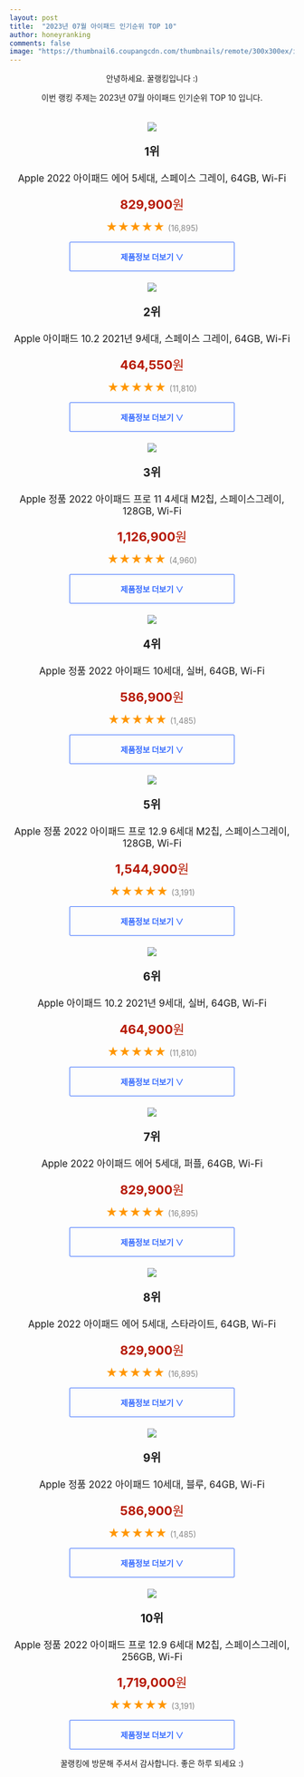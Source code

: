 ```yaml
---
layout: post
title:  "2023년 07월 아이패드 인기순위 TOP 10"
author: honeyranking
comments: false
image: "https://thumbnail6.coupangcdn.com/thumbnails/remote/300x300ex/image/retail/images/465847261455904-da166504-2455-4a12-9c43-6621df2b229c.jpg"
---
```

<p style="text-align: center;">안녕하세요. 꿀랭킹입니다 :)</p>
<p style="text-align: center;">이번 랭킹 주제는 2023년 07월 아이패드 인기순위 TOP 10 입니다.</p><center><img src="https://thumbnail6.coupangcdn.com/thumbnails/remote/300x300ex/image/retail/images/465847261455904-da166504-2455-4a12-9c43-6621df2b229c.jpg" style="margin-top:20px" /></center><p style="text-align: center; font-size: 20px"><b>1위</b></p><p style="text-align: center; font-size: 17px">Apple 2022 아이패드 에어 5세대, 스페이스 그레이, 64GB, Wi-Fi</p><p style="text-align: center;"><span style="color: #b61800; font-size: 22px;"><b>829,900</b>원</span></p><p style="text-align: center;"><span style="color: #ff9600; font-size: 20px;">★★★★★ </span><span style="color: #878787;">(16,895)</span></p><center><a href="https://link.coupang.com/a/4mVaS"><div style="font-size: 14px; display: inline-block; padding: 15px 90px; color: #346aff; border-radius: 2px; border: 1px solid #346aff; cursor: pointer;"><b>제품정보 더보기 &or;</b></div></a></center><center><img src="https://thumbnail8.coupangcdn.com/thumbnails/remote/300x300ex/image/retail/images/4797014531575232-4ec3c95e-9f16-49ee-8456-12f207febb9c.jpg" style="margin-top:20px" /></center><p style="text-align: center; font-size: 20px"><b>2위</b></p><p style="text-align: center; font-size: 17px">Apple 아이패드 10.2 2021년 9세대, 스페이스 그레이, 64GB, Wi-Fi</p><p style="text-align: center;"><span style="color: #b61800; font-size: 22px;"><b>464,550</b>원</span></p><p style="text-align: center;"><span style="color: #ff9600; font-size: 20px;">★★★★★ </span><span style="color: #878787;">(11,810)</span></p><center><a href="https://link.coupang.com/a/4mVaT"><div style="font-size: 14px; display: inline-block; padding: 15px 90px; color: #346aff; border-radius: 2px; border: 1px solid #346aff; cursor: pointer;"><b>제품정보 더보기 &or;</b></div></a></center><center><img src="https://thumbnail9.coupangcdn.com/thumbnails/remote/300x300ex/image/retail/images/2357375067861117-98f5d372-f2c0-4914-8deb-1fe70e8df7d6.jpg" style="margin-top:20px" /></center><p style="text-align: center; font-size: 20px"><b>3위</b></p><p style="text-align: center; font-size: 17px">Apple 정품 2022 아이패드 프로 11 4세대 M2칩, 스페이스그레이, 128GB, Wi-Fi</p><p style="text-align: center;"><span style="color: #b61800; font-size: 22px;"><b>1,126,900</b>원</span></p><p style="text-align: center;"><span style="color: #ff9600; font-size: 20px;">★★★★★ </span><span style="color: #878787;">(4,960)</span></p><center><a href="https://link.coupang.com/a/4mVaU"><div style="font-size: 14px; display: inline-block; padding: 15px 90px; color: #346aff; border-radius: 2px; border: 1px solid #346aff; cursor: pointer;"><b>제품정보 더보기 &or;</b></div></a></center><center><img src="https://thumbnail6.coupangcdn.com/thumbnails/remote/300x300ex/image/retail/images/2364977244277616-0434b7a1-7b5e-42cf-866c-78ffd8ab5a5d.jpg" style="margin-top:20px" /></center><p style="text-align: center; font-size: 20px"><b>4위</b></p><p style="text-align: center; font-size: 17px">Apple 정품 2022 아이패드 10세대, 실버, 64GB, Wi-Fi</p><p style="text-align: center;"><span style="color: #b61800; font-size: 22px;"><b>586,900</b>원</span></p><p style="text-align: center;"><span style="color: #ff9600; font-size: 20px;">★★★★★ </span><span style="color: #878787;">(1,485)</span></p><center><a href="https://link.coupang.com/a/4mVaV"><div style="font-size: 14px; display: inline-block; padding: 15px 90px; color: #346aff; border-radius: 2px; border: 1px solid #346aff; cursor: pointer;"><b>제품정보 더보기 &or;</b></div></a></center><center><img src="https://thumbnail7.coupangcdn.com/thumbnails/remote/300x300ex/image/retail/images/2361599602210266-b613960c-7763-477b-abb9-9290d9e88875.jpg" style="margin-top:20px" /></center><p style="text-align: center; font-size: 20px"><b>5위</b></p><p style="text-align: center; font-size: 17px">Apple 정품 2022 아이패드 프로 12.9 6세대 M2칩, 스페이스그레이, 128GB, Wi-Fi</p><p style="text-align: center;"><span style="color: #b61800; font-size: 22px;"><b>1,544,900</b>원</span></p><p style="text-align: center;"><span style="color: #ff9600; font-size: 20px;">★★★★★ </span><span style="color: #878787;">(3,191)</span></p><center><a href="https://link.coupang.com/a/4mVaW"><div style="font-size: 14px; display: inline-block; padding: 15px 90px; color: #346aff; border-radius: 2px; border: 1px solid #346aff; cursor: pointer;"><b>제품정보 더보기 &or;</b></div></a></center><center><img src="https://thumbnail10.coupangcdn.com/thumbnails/remote/300x300ex/image/retail/images/4796871067591335-4e9f160d-ff19-43c2-bb71-ddcb2f0e8b8b.jpg" style="margin-top:20px" /></center><p style="text-align: center; font-size: 20px"><b>6위</b></p><p style="text-align: center; font-size: 17px">Apple 아이패드 10.2 2021년 9세대, 실버, 64GB, Wi-Fi</p><p style="text-align: center;"><span style="color: #b61800; font-size: 22px;"><b>464,900</b>원</span></p><p style="text-align: center;"><span style="color: #ff9600; font-size: 20px;">★★★★★ </span><span style="color: #878787;">(11,810)</span></p><center><a href="https://link.coupang.com/a/4mVaX"><div style="font-size: 14px; display: inline-block; padding: 15px 90px; color: #346aff; border-radius: 2px; border: 1px solid #346aff; cursor: pointer;"><b>제품정보 더보기 &or;</b></div></a></center><center><img src="https://thumbnail8.coupangcdn.com/thumbnails/remote/300x300ex/image/retail/images/35417431042508-68b98ab6-7ea1-480d-ba7a-3ae088ff8013.jpg" style="margin-top:20px" /></center><p style="text-align: center; font-size: 20px"><b>7위</b></p><p style="text-align: center; font-size: 17px">Apple 2022 아이패드 에어 5세대, 퍼플, 64GB, Wi-Fi</p><p style="text-align: center;"><span style="color: #b61800; font-size: 22px;"><b>829,900</b>원</span></p><p style="text-align: center;"><span style="color: #ff9600; font-size: 20px;">★★★★★ </span><span style="color: #878787;">(16,895)</span></p><center><a href="https://link.coupang.com/a/4mVaY"><div style="font-size: 14px; display: inline-block; padding: 15px 90px; color: #346aff; border-radius: 2px; border: 1px solid #346aff; cursor: pointer;"><b>제품정보 더보기 &or;</b></div></a></center><center><img src="https://thumbnail8.coupangcdn.com/thumbnails/remote/300x300ex/image/retail/images/463533636729310-fd8730d5-423f-47f9-9ea2-2c73f45e00c6.jpg" style="margin-top:20px" /></center><p style="text-align: center; font-size: 20px"><b>8위</b></p><p style="text-align: center; font-size: 17px">Apple 2022 아이패드 에어 5세대, 스타라이트, 64GB, Wi-Fi</p><p style="text-align: center;"><span style="color: #b61800; font-size: 22px;"><b>829,900</b>원</span></p><p style="text-align: center;"><span style="color: #ff9600; font-size: 20px;">★★★★★ </span><span style="color: #878787;">(16,895)</span></p><center><a href="https://link.coupang.com/a/4mVaZ"><div style="font-size: 14px; display: inline-block; padding: 15px 90px; color: #346aff; border-radius: 2px; border: 1px solid #346aff; cursor: pointer;"><b>제품정보 더보기 &or;</b></div></a></center><center><img src="https://thumbnail7.coupangcdn.com/thumbnails/remote/300x300ex/image/retail/images/2363422884128619-2e83f9a6-d11d-4cb5-813d-5d7de0751eb0.jpg" style="margin-top:20px" /></center><p style="text-align: center; font-size: 20px"><b>9위</b></p><p style="text-align: center; font-size: 17px">Apple 정품 2022 아이패드 10세대, 블루, 64GB, Wi-Fi</p><p style="text-align: center;"><span style="color: #b61800; font-size: 22px;"><b>586,900</b>원</span></p><p style="text-align: center;"><span style="color: #ff9600; font-size: 20px;">★★★★★ </span><span style="color: #878787;">(1,485)</span></p><center><a href="https://link.coupang.com/a/4mVa1"><div style="font-size: 14px; display: inline-block; padding: 15px 90px; color: #346aff; border-radius: 2px; border: 1px solid #346aff; cursor: pointer;"><b>제품정보 더보기 &or;</b></div></a></center><center><img src="https://thumbnail10.coupangcdn.com/thumbnails/remote/300x300ex/image/retail/images/2361602851595927-ae9c9acc-a0de-4633-8cee-bce935d7b9a4.jpg" style="margin-top:20px" /></center><p style="text-align: center; font-size: 20px"><b>10위</b></p><p style="text-align: center; font-size: 17px">Apple 정품 2022 아이패드 프로 12.9 6세대 M2칩, 스페이스그레이, 256GB, Wi-Fi</p><p style="text-align: center;"><span style="color: #b61800; font-size: 22px;"><b>1,719,000</b>원</span></p><p style="text-align: center;"><span style="color: #ff9600; font-size: 20px;">★★★★★ </span><span style="color: #878787;">(3,191)</span></p><center><a href="https://link.coupang.com/a/4mVa2"><div style="font-size: 14px; display: inline-block; padding: 15px 90px; color: #346aff; border-radius: 2px; border: 1px solid #346aff; cursor: pointer;"><b>제품정보 더보기 &or;</b></div></a></center><p style="text-align: center;">꿀랭킹에 방문해 주셔서 감사합니다. 좋은 하루 되세요 :)</p>